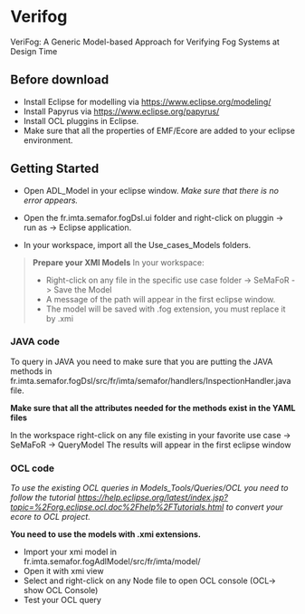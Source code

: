 # Verifog
VeriFog: A Generic Model-based Approach for Verifying Fog Systems at Design Time

## Before download

- Install Eclipse for modelling via https://www.eclipse.org/modeling/
- Install Papyrus via https://www.eclipse.org/papyrus/
- Install OCL pluggins in Eclipse.
- Make sure that all the properties of EMF/Ecore are added to your eclipse environment.

## Getting Started

- Open ADL_Model in your eclipse window.
*Make sure that there is no error appears.*

- Open the fr.imta.semafor.fogDsl.ui folder and right-click on pluggin -> run as -> Eclipse application.

- In your workspace, import all the Use_cases_Models folders.

> **Prepare your XMI Models**
> In your workspace:
> - Right-click on any file in the specific use case folder -> SeMaFoR -> Save the Model
> - A message of the path will appear in the first eclipse window.
> - The model will be saved with .fog extension, you must replace it by .xmi

### JAVA code

To query in JAVA you need to make sure that you are putting the JAVA methods in fr.imta.semafor.fogDsl/src/fr/imta/semafor/handlers/InspectionHandler.java file.

**Make sure that all the attributes needed for the methods exist in the YAML files**

In the workspace right-click on any file existing in your favorite use case -> SeMaFoR -> QueryModel 
The results will appear in the first eclipse window

### OCL code
*To use the existing OCL queries in Models_Tools/Queries/OCL you need to follow the tutorial https://help.eclipse.org/latest/index.jsp?topic=%2Forg.eclipse.ocl.doc%2Fhelp%2FTutorials.html to convert your ecore to OCL project.*

**You need to use the models with .xmi extensions.**

- Import your xmi model in fr.imta.semafor.fogAdlModel/src/fr/imta/model/ 
- Open it with xmi view
- Select and right-click on any Node file to open OCL console (OCL-> show OCL Console)
- Test your OCL query


